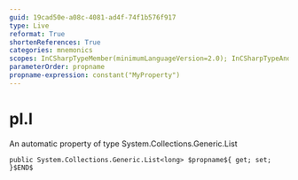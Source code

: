 ```yaml
---
guid: 19cad50e-a08c-4081-ad4f-74f1b576f917
type: Live
reformat: True
shortenReferences: True
categories: mnemonics
scopes: InCSharpTypeMember(minimumLanguageVersion=2.0); InCSharpTypeAndNamespace(minimumLanguageVersion=2.0)
parameterOrder: propname
propname-expression: constant("MyProperty")
---
```


# pl.l

An automatic property of type System.Collections.Generic.List<long>

```
public System.Collections.Generic.List<long> $propname${ get; set; }$END$
```
